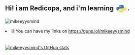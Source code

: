 ## Hi! i am Redicopa, and i'm learning <img align="center" alt="Rafa-Python" height="30" width="40" src="https://raw.githubusercontent.com/devicons/devicon/master/icons/python/python-original.svg">.

<p align="left"> <img src="https://komarev.com/ghpvc/?username=mikeeyysmind&label=Profile%20views&color=0e75b6&style=flat" alt="mikeeyysmind" /> </p>
<!
**mikeeyysmind/mikeeyysmind** is a ✨ _special_ ✨ repository because its `README.md` (this file) appears on your GitHub profile.




- ⛓️ You can have my links on https://guns.lol/mikeeyysmind




<div style="display: inline_block"><br>
 
  
   

[![mikeeyysmind's GitHub stats](https://github-readme-stats.vercel.app/api?username=mikeeyysmind)](https://github.com/anuraghazra/github-readme-stats)





